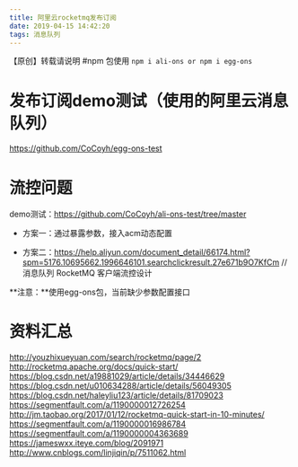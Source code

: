 ```yaml
---
title: 阿里云rocketmq发布订阅
date: 2019-04-15 14:42:20
tags: 消息队列
---
```

【原创】转载请说明
#npm 包使用
`npm i ali-ons
or
npm i egg-ons`

# 发布订阅demo测试（使用的阿里云消息队列）
https://github.com/CoCoyh/egg-ons-test

# 流控问题

demo测试：https://github.com/CoCoyh/ali-ons-test/tree/master

- 方案一：通过暴露参数，接入acm动态配置

- 方案二：https://help.aliyun.com/document_detail/66174.html?spm=5176.10695662.1996646101.searchclickresult.27e671b9O7KfCm
// 消息队列 RocketMQ 客户端流控设计

**注意：**使用egg-ons包，当前缺少参数配置接口


# 资料汇总
http://youzhixueyuan.com/search/rocketmq/page/2
http://rocketmq.apache.org/docs/quick-start/
https://blog.csdn.net/a19881029/article/details/34446629
https://blog.csdn.net/u010634288/article/details/56049305
https://blog.csdn.net/haleyliu123/article/details/81709023
https://segmentfault.com/a/1190000012726254
http://jm.taobao.org/2017/01/12/rocketmq-quick-start-in-10-minutes/
https://segmentfault.com/a/1190000016986784
https://segmentfault.com/a/1190000004363689
https://jameswxx.iteye.com/blog/2091971
http://www.cnblogs.com/linjiqin/p/7511062.html